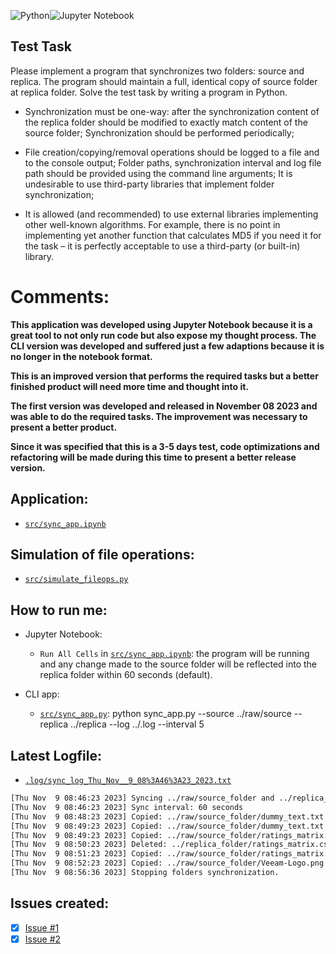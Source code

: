 ![Python](https://img.shields.io/badge/python-3670A0?style=for-the-badge&logo=python&logoColor=ffdd54)![Jupyter Notebook](https://img.shields.io/badge/jupyter-%23FA0F00.svg?style=for-the-badge&logo=jupyter&logoColor=white)

## Test Task

Please implement a program that synchronizes two folders: source and
replica. The program should maintain a full, identical copy of source
folder at replica folder. Solve the test task by writing a program in
Python.

- Synchronization must be one-way: after the synchronization content of the
  replica folder should be modified to exactly match content of the source
  folder;
  Synchronization should be performed periodically;

- File creation/copying/removal operations should be logged to a file and to the
  console output;
  Folder paths, synchronization interval and log file path should be provided
  using the command line arguments;
  It is undesirable to use third-party libraries that implement folder
  synchronization;
  
- It is allowed (and recommended) to use external libraries implementing other
  well-known algorithms. For example, there is no point in implementing yet
  another function that calculates MD5 if you need it for the task – it is perfectly
  acceptable to use a third-party (or built-in) library.

# Comments:

**This application was developed using **Jupyter Notebook** because it is a great tool to not only run code but also expose my thought process. The CLI version was developed and suffered just a few adaptions because it is no longer in the notebook format.**

**This is an improved version that performs the required tasks but a better finished product will need more time and thought into it.**

**The first version was developed and released in November 08 2023 and was able to do the required tasks. The improvement was necessary to present a better product.**

**Since it was specified that this is a 3-5 days test, code optimizations and refactoring will be made during this time to present a better release version.**

## Application:

- [``src/sync_app.ipynb``](src/sync_app.ipynb)

## Simulation of file operations:

- [``src/simulate_fileops.py``](simulate_fileops.py)

## How to run me:

- Jupyter Notebook:
  - `Run All Cells` in [``src/sync_app.ipynb``](src/sync_app.ipynb): the program will be running and any change made to the source folder will be reflected into the replica folder within 60 seconds (default).

- CLI app:
  - [`src/sync_app.py`](src/sync_app.py): python sync_app.py --source ../raw/source --replica ../replica --log ../.log --interval 5

## Latest Logfile:
- [`.log/sync_log_Thu_Nov__9_08%3A46%3A23_2023.txt`](.log/sync_log_Thu_Nov__9_08%3A46%3A23_2023.txt)

```bash
[Thu Nov  9 08:46:23 2023] Syncing ../raw/source_folder and ../replica_folder folders
[Thu Nov  9 08:46:23 2023] Sync interval: 60 seconds
[Thu Nov  9 08:48:23 2023] Copied: ../raw/source_folder/dummy_text.txt -> ../replica_folder/dummy_text.txt
[Thu Nov  9 08:49:23 2023] Copied: ../raw/source_folder/dummy_text.txt -> ../replica_folder/dummy_text.txt
[Thu Nov  9 08:49:23 2023] Copied: ../raw/source_folder/ratings_matrix.csv -> ../replica_folder/ratings_matrix.csv
[Thu Nov  9 08:50:23 2023] Deleted: ../replica_folder/ratings_matrix.csv
[Thu Nov  9 08:51:23 2023] Copied: ../raw/source_folder/ratings_matrix.csv -> ../replica_folder/ratings_matrix.csv
[Thu Nov  9 08:52:23 2023] Copied: ../raw/source_folder/Veeam-Logo.png -> ../replica_folder/Veeam-Logo.png
[Thu Nov  9 08:56:36 2023] Stopping folders synchronization.
```

## Issues created:

- [X] [Issue #1](https://github.com/tgvp/Synchronization_App/issues/1)
- [X] [Issue #2](https://github.com/tgvp/Synchronization_App/issues/2)
